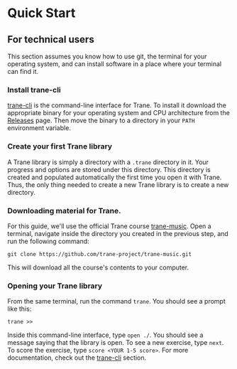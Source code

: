 # Quick Start

## For technical users

This section assumes you know how to use git, the terminal for your operating system, and can
install software in a place where your terminal can find it.

### Install trane-cli

[trane-cli](https://github.com/trane-project/trane-cli) is the command-line interface for Trane. To
install it download the appropriate binary for your operating system and CPU architecture from the
[Releases](https://github.com/trane-project/trane-cli/releases) page. Then move the binary to a
directory in your `PATH` environment variable.

### Create your first Trane library

A Trane library is simply a directory with a `.trane` directory in it. Your progress and options are
stored under this directory. This directory is created and populated automatically the first time
you open it with Trane. Thus, the only thing needed to create a new Trane library is to create a new
directory.

### Downloading material for Trane.

For this guide, we'll use the official Trane course
[trane-music](https://github.com/trane-project/trane-music). Open a terminal, navigate inside the
directory you created in the previous step, and run the following command:

```
git clone https://github.com/trane-project/trane-music.git
```

This will download all the course's contents to your computer.

### Opening your Trane library

From the same terminal, run the command `trane`. You should see a prompt like this:

```
trane >> 
```

Inside this command-line interface, type `open ./`. You should see a message saying that the library
is open. To see a new exercise, type `next`. To score the exercise, type `score <YOUR 1-5 score>`. 
For more documentation, check out the [trane-cli](./trane-cli.md) section.

